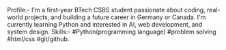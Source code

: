 Profile:-
I'm a first-year BTech CSBS student passionate about coding, real-world projects, and building a future career in Germany or Canada. I'm currently learning Python and interested in AI, web development, and system design. 
Skills:-
#Python(programming language)
#problem solving 
#html/css
#git/github. 

